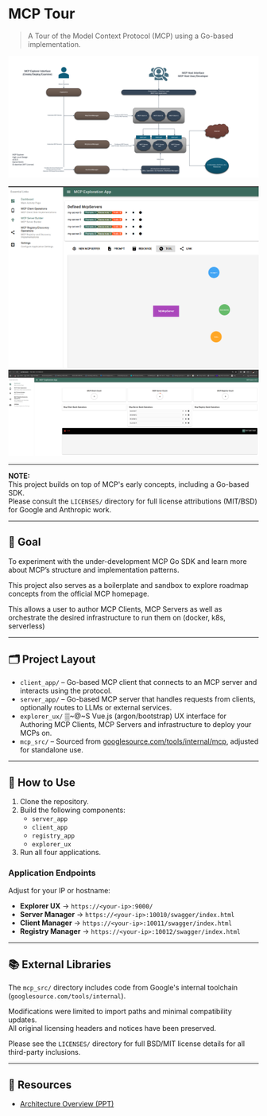 # MCP Tour

> A Tour of the Model Context Protocol (MCP) using a Go-based implementation.

![MCP Architecture](resources/mcp-explorer-architecture.png)


![UX Preview](resources/mcp-explorer-ux-2.png)
![UX Preview](resources/mcp-explorer-ux-1.png)

---

**NOTE:**  
This project builds on top of MCP's early concepts, including a Go-based SDK.  
Please consult the `LICENSES/` directory for full license attributions (MIT/BSD) for Google and Anthropic work.

---

## 🎯 Goal

To experiment with the under-development MCP Go SDK and learn more about MCP’s structure and implementation patterns.

This project also serves as a boilerplate and sandbox to explore roadmap concepts from the official MCP homepage.

This allows a user to author MCP Clients, MCP Servers as well as orchestrate the desired infrastructure to run them on (docker, k8s, serverless) 

---

## 🗂 Project Layout

- `client_app/` – Go-based MCP client that connects to an MCP server and interacts using the protocol.
- `server_app/` – Go-based MCP server that handles requests from clients, optionally routes to LLMs or external services.
- `explorer_ux/` ▒~@~S Vue.js (argon/bootstrap) UX interface for Authoring MCP Clients, MCP Servers and infrastructure to deploy your MCPs on.
- `mcp_src/` – Sourced from [googlesource.com/tools/internal/mcp](https://go.googlesource.com/tools/internal/mcp), adjusted for standalone use.

---

## 🚀 How to Use

1. Clone the repository.
2. Build the following components:
   - `server_app`
   - `client_app`
   - `registry_app`
   - `explorer_ux`
3. Run all four applications.

### Application Endpoints

Adjust for your IP or hostname:

- **Explorer UX** → `https://<your-ip>:9000/`
- **Server Manager** → `https://<your-ip>:10010/swagger/index.html`
- **Client Manager** → `https://<your-ip>:10011/swagger/index.html`
- **Registry Manager** → `https://<your-ip>:10012/swagger/index.html`

---

## 📚 External Libraries

The `mcp_src/` directory includes code from Google's internal toolchain (`googlesource.com/tools/internal`).

Modifications were limited to import paths and minimal compatibility updates.  
All original licensing headers and notices have been preserved.

Please see the `LICENSES/` directory for full BSD/MIT license details for all third-party inclusions.

---

## 📁 Resources

- [Architecture Overview (PPT)](resources/mcp-tour-architecture.pptx)
